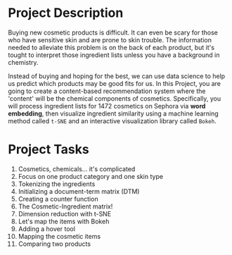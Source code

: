# Project Description
Buying new cosmetic products is difficult. It can even be scary for those who have sensitive skin and are prone to skin trouble. 
The information needed to alleviate this problem is on the back of each product,
but it's tought to interpret those ingredient lists unless you have a background in chemistry.

Instead of buying and hoping for the best, we can use data science to help us predict which products may be good fits for us. 
In this Project, you are going to create a content-based recommendation system where the 'content' will be the chemical components of cosmetics. 
Specifically, you will process ingredient lists for 1472 cosmetics on Sephora via **word embedding**,
then visualize ingredient similarity using a machine learning method called `t-SNE` and an interactive visualization library called `Bokeh`.

# Project Tasks
1. Cosmetics, chemicals... it's complicated
2. Focus on one product category and one skin type
3. Tokenizing the ingredients
4. Initializing a document-term matrix (DTM)
5. Creating a counter function
6. The Cosmetic-Ingredient matrix!
7. Dimension reduction with t-SNE
8. Let's map the items with Bokeh
9. Adding a hover tool
10. Mapping the cosmetic items
11. Comparing two products
